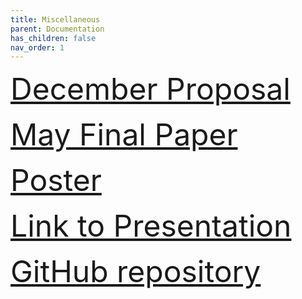 ```yaml
---
title: Miscellaneous
parent: Documentation
has_children: false
nav_order: 1
---
```

<p>
<font size="10">
<a href="december_doc.pdf">December Proposal</a> 
</font>
</p>

<p>
<font size="10">
<a href="may_doc.pdf">May Final Paper</a> 
</font>
</p>

<p>
<font size="10">
<a href="SusTech 2020 Poster Final.pdf">Poster</a> 
</font>
</p>

<p>
<font size="10">
  
<a href="https://docs.google.com/presentation/d/e/2PACX-1vSkpM_yCc49JTO5zRa8x3dMdDgFoh8z6g4rTmBqaZefHjEN8yGHA6hv54hSP9ox5MToDLDFbW3hARLi/pub?start=false&loop=false&delayms=3000">Link to Presentation</a>
</font>
</p>

<p>
<font size="10">
<a href="https://github.com/mcginnisa/UAV-Land-Recharge">GitHub repository</a>
</font>
</p>


